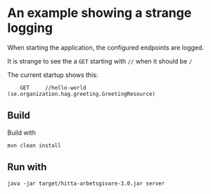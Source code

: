 # An example showing a strange logging

When starting the application, the configured endpoints are logged.

It is strange to see the a `GET` starting with `//` when it should be `/`

The current startup shows this:

```
    GET     //hello-world (se.organization.hag.greeting.GreetingResource)
```

## Build

Build with 

```
mvn clean install
```

## Run with

```
java -jar target/hitta-arbetsgivare-3.0.jar server
```